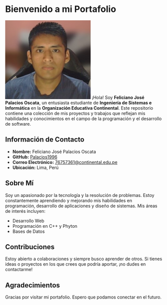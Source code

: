# Bienvenido a mi Portafolio
![Foto de Feliciano](palacios.jpg) ¡Hola! Soy **Feliciano José Palacios Oscata**, un entusiasta estudiante de **Ingeniería de Sistemas e Informática**                                      en la **Organización Educativa Continental**. Este repositorio contiene una colección de mis proyectos y trabajos                                       que reflejan mis habilidades y conocimientos en el campo de la programación y el desarrollo de software.
 
## Información de Contacto

- **Nombre:** Feliciano José Palacios Oscata
- **GitHub:** [Palacios1996](https://github.com/Palacios1996)
- **Correo Electrónico:** [76757361@continental.edu.pe](mailto:76757361@continental.edu.pe)
- **Ubicación:** Lima, Perú

## Sobre Mí

Soy un apasionado por la tecnología y la resolución de problemas. Estoy constantemente aprendiendo y mejorando mis habilidades en programación, desarrollo de aplicaciones y diseño de sistemas. Mis áreas de interés incluyen:

- Desarrollo Web
- Programación en C++ y Phyton
- Bases de Datos

## Contribuciones

Estoy abierto a colaboraciones y siempre busco aprender de otros. Si tienes ideas o proyectos en los que crees que podría aportar, ¡no dudes en contactarme!

## Agradecimientos

Gracias por visitar mi portafolio. Espero que podamos conectar en el futuro.
